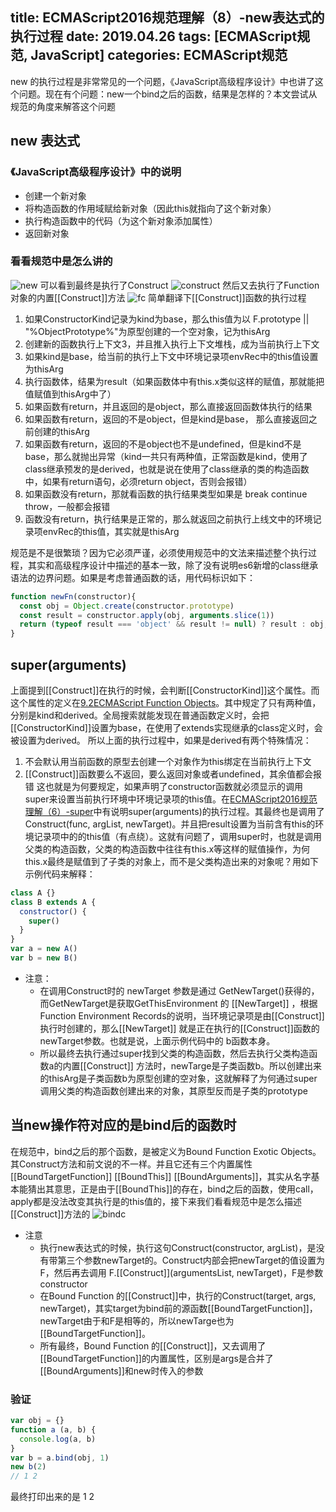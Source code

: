 title: ECMAScript2016规范理解（8）-new表达式的执行过程
date: 2019.04.26
tags: [ECMAScript规范, JavaScript]
categories: ECMAScript规范
---
new 的执行过程是非常常见的一个问题，《JavaScript高级程序设计》中也讲了这个问题。现在有个问题：new一个bind之后的函数，结果是怎样的？本文尝试从规范的角度来解答这个问题
<!--more-->
## new 表达式
### 《JavaScript高级程序设计》中的说明
  + 创建一个新对象
  + 将构造函数的作用域赋给新对象（因此this就指向了这个新对象）
  + 执行构造函数中的代码（为这个新对象添加属性）
  + 返回新对象

### 看看规范中是怎么讲的
![new](./new.png)
可以看到最终是执行了Construct
![construct](./construct.png)
然后又去执行了Function对象的内置[[Construct]]方法
![fc](./fc.png)
简单翻译下[[Construct]]函数的执行过程
1. 如果ConstructorKind记录为kind为base，那么this值为以 F.prototype || "%ObjectPrototype%"为原型创建的一个空对象，记为thisArg
2. 创建新的函数执行上下文3，并且推入执行上下文堆栈，成为当前执行上下文
3. 如果kind是base，给当前的执行上下文中环境记录项envRec中的this值设置为thisArg
4. 执行函数体，结果为result（如果函数体中有this.x类似这样的赋值，那就能把值赋值到thisArg中了）
5. 如果函数有return，并且返回的是object，那么直接返回函数体执行的结果
6. 如果函数有return，返回的不是object，但是kind是base， 那么直接返回之前创建的thisArg
7. 如果函数有return，返回的不是object也不是undefined，但是kind不是base，那么就抛出异常（kind一共只有两种值，正常函数是kind，使用了class继承预发的是derived，也就是说在使用了class继承的类的构造函数中，如果有return语句，必须return object，否则会报错）
8. 如果函数没有return，那就看函数的执行结果类型如果是 break continue throw，一般都会报错
9. 函数没有return，执行结果是正常的，那么就返回之前执行上线文中的环境记录项envRec的this值，其实就是thisArg

规范是不是很繁琐？因为它必须严谨，必须使用规范中的文法来描述整个执行过程，其实和高级程序设计中描述的基本一致，除了没有说明es6新增的class继承语法的边界问题。如果是考虑普通函数的话，用代码标识如下：
```javascript
function newFn(constructor){
  const obj = Object.create(constructor.prototype)
  const result = constructor.apply(obj, arguments.slice(1))
  return (typeof result === 'object' && result != null) ? result : obj;
}
```

## super(arguments)
上面提到[[Construct]]在执行的时候，会判断[[ConstructorKind]]这个属性。而这个属性的定义在[9.2ECMAScript Function Objects](https://tc39.github.io/ecma262/#sec-ecmascript-function-objects)。其中规定了只有两种值，分别是kind和derived。全局搜索就能发现在普通函数定义时，会把[[ConstructorKind]]设置为base，在使用了extends实现继承的class定义时，会被设置为derived。 所以上面的执行过程中，如果是derived有两个特殊情况：
  1. 不会默认用当前函数的原型去创建一个对象作为this绑定在当前执行上下文
  2. [[Construct]]函数要么不返回，要么返回对象或者undefined，其余值都会报错
这也就是为何要规定，如果声明了constructor函数就必须显示的调用super来设置当前执行环境中环境记录项的this值。在[ECMAScript2016规范理解（6）-super](http://xiaoxuehua.xyz/blog/2019/04/09/2019-04-09-ECMAScript2016%E8%A7%84%E8%8C%83%E7%90%86%E8%A7%A3%EF%BC%886%EF%BC%89-super/)中有说明super(arguments)的执行过程。其最终也是调用了Construct(func, argList, newTarget)。并且把result设置为当前含有this的环境记录项中的的this值（有点绕）。这就有问题了，调用super时，也就是调用父类的构造函数，父类的构造函数中往往有this.x等这样的赋值操作，为何this.x最终是赋值到了子类的对象上，而不是父类构造出来的对象呢？用如下示例代码来解释：
```javascript
class A {}
class B extends A {
  constructor() {
    super()
  }
}
var a = new A()
var b = new B()

```
* 注意：
  + 在调用Construct时的 newTarget 参数是通过 GetNewTarget()获得的，而GetNewTarget是获取GetThisEnvironment 的 [[NewTarget]] ，根据Function Environment Records的说明，当环境记录项是由[[Construct]]执行时创建的，那么[[NewTarget]] 就是正在执行的[[Construct]]函数的newTarget参数。也就是说，上面示例代码中的 b函数本身。
  + 所以最终去执行通过super找到父类的构造函数，然后去执行父类构造函数a的内置[[Construct]] 方法时，newTarge是子类函数b。所以创建出来的thisArg是子类函数b为原型创建的空对象，这就解释了为何通过super调用父类的构造函数创建出来的对象，其原型反而是子类的prototype


## 当new操作符对应的是bind后的函数时
在规范中，bind之后的那个函数，是被定义为Bound Function Exotic Objects。其Construct方法和前文说的不一样。并且它还有三个内置属性[[BoundTargetFunction]]	[[BoundThis]]	[[BoundArguments]]，其实从名字基本能猜出其意思，正是由于[[BoundThis]]的存在，bind之后的函数，使用call，apply都是没法改变其执行是的this值的，接下来我们看看规范中是怎么描述[[Construct]]方法的
![bindc](./bindc.png)
* 注意
  + 执行new表达式的时候，执行这句Construct(constructor, argList)，是没有带第三个参数newTarget的。Construct内部会把newTarget的值设置为F，然后再去调用 F.[[Construct]](argumentsList, newTarget)，F是参数constructor
  + 在Bound Function 的[[Construct]]中，执行的Construct(target, args, newTarget)，其实target为bind前的源函数[[BoundTargetFunction]]，newTarget由于和F是相等的，所以newTarge也为[[BoundTargetFunction]]。
  + 所有最终，Bound Function 的[[Construct]]，又去调用了[[BoundTargetFunction]]的内置属性，区别是args是合并了[[BoundArguments]]和new时传入的参数

### 验证
```javascript
var obj = {}
function a (a, b) {
  console.log(a, b)
}
var b = a.bind(obj, 1)
new b(2)
// 1 2
```
最终打印出来的是 1 2

